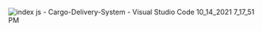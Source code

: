 ![index js - Cargo-Delivery-System - Visual Studio Code 10_14_2021 7_17_51 PM](https://user-images.githubusercontent.com/24686636/137357374-d3f95bf3-d798-4d89-86cc-1c5ab4cfa97c.png)
